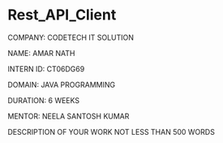 # Rest_API_Client

COMPANY: CODETECH IT SOLUTION

NAME: AMAR NATH

INTERN ID: CT06DG69

DOMAIN: JAVA PROGRAMMING

DURATION: 6 WEEKS

MENTOR: NEELA SANTOSH KUMAR

DESCRIPTION OF YOUR WORK NOT LESS THAN 500 WORDS
